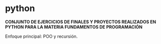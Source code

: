 # python

**CONJUNTO DE EJERCICIOS DE FINALES Y PROYECTOS REALIZADOS EN PYTHON PARA LA MATERIA FUNDAMENTOS DE PROGRAMACIÓN**

Enfoque principal: POO y recursión.

